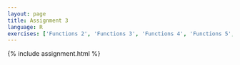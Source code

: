 ```yaml
---
layout: page
title: Assignment 3
language: R
exercises: ['Functions 2', 'Functions 3', 'Functions 4', 'Functions 5', 'Functions 6', 'Loops 1', 'Vectors 1', 'Loops 2', 'Loops 3']
---
```


{% include assignment.html %}
